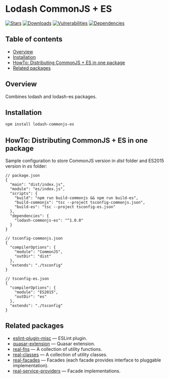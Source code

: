 # Lodash CommonJS + ES

[![Stars](https://img.shields.io/github/stars/ilyub/lodash-commonjs-es)](https://github.com/ilyub/lodash-commonjs-es)
[![Downloads](https://img.shields.io/npm/dm/lodash-commonjs-es)](https://www.npmjs.com/package/lodash-commonjs-es)
[![Vulnerabilities](https://img.shields.io/snyk/vulnerabilities/npm/lodash-commonjs-es)](https://snyk.io/advisor/npm-package/lodash-commonjs-es)
[![Dependencies](https://img.shields.io/librariesio/release/npm/lodash-commonjs-es)](https://libraries.io/npm/lodash-commonjs-es)

## Table of contents

- [Overview](#overview)
- [Installation](#installation)
- [HowTo: Distributing CommonJS + ES in one package](#howto)
- [Related packages](#related-packages)

## <a id="overview"></a>Overview

Combines lodash and lodash-es packages.

## <a id="installation"></a>Installation

```sh
npm install lodash-commonjs-es
```

## <a id="howto"></a>HowTo: Distributing CommonJS + ES in one package

Sample configuration to store CommonJS version in _dist_ folder and ES2015 version in _es_ folder:

```jsonc
// package.json
{
  "main": "dist/index.js",
  "module": "es/index.js",
  "scripts": {
    "build": "npm run build-commonjs && npm run build-es",
    "build-commonjs": "tsc --project tsconfig-commonjs.json",
    "build-es": "tsc --project tsconfig-es.json"
  },
  "dependencies": {
    "lodash-commonjs-es": "^1.0.0"
  }
}
```

```jsonc
// tsconfig-commonjs.json
{
  "compilerOptions": {
    "module": "CommonJS",
    "outDir": "dist"
  },
  "extends": "./tsconfig"
}
```

```jsonc
// tsconfig-es.json
{
  "compilerOptions": {
    "module": "ES2015",
    "outDir": "es"
  },
  "extends": "./tsconfig"
}
```

## <a id="related-packages"></a>Related packages

- [eslint-plugin-misc](https://www.npmjs.com/package/eslint-plugin-misc) &mdash; ESLint plugin.
- [quasar-extension](https://www.npmjs.com/package/quasar-extension) &mdash; Quasar extension.
- [real-fns](https://www.npmjs.com/package/real-fns) &mdash; A collection of utility functions.
- [real-classes](https://www.npmjs.com/package/real-classes) &mdash; A collection of utility classes.
- [real-facades](https://www.npmjs.com/package/real-facades) &mdash; Facades (each facade provides interface to pluggable implementation).
- [real-service-providers](https://www.npmjs.com/package/real-service-providers) &mdash; Facade implementations.
